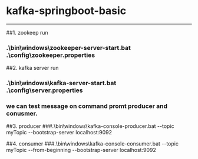 # kafka-springboot-basic
------------------------
##1.  zookeep run 
###  .\bin\windows\zookeeper-server-start.bat .\config\zookeeper.properties 

##2.  kafka server run 
### .\bin\windows\kafka-server-start.bat .\config\server.properties

### we can test message on command promt producer and conusmer.

##3.  producer 
###.\bin\windows\kafka-console-producer.bat --topic myTopic --bootstrap-server localhost:9092 

##4.  consumer 
###.\bin\windows\kafka-console-consumer.bat --topic myTopic --from-beginning --bootstrap-server localhost:9092
